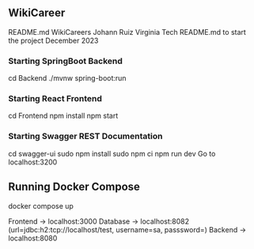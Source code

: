## WikiCareer 
README.md WikiCareers Johann Ruiz Virginia Tech
README.md to start the project
December 2023

### Starting SpringBoot Backend
cd Backend
./mvnw spring-boot:run

### Starting React Frontend
cd Frontend
npm install
npm start 

### Starting Swagger REST Documentation
cd swagger-ui
sudo npm install
sudo npm ci
npm run dev
Go to localhost:3200

## Running Docker Compose
docker compose up

Frontend -> localhost:3000
Database -> localhost:8082 (url=jdbc:h2:tcp://localhost/test, username=sa, passsword=)
Backend  -> localhost:8080
